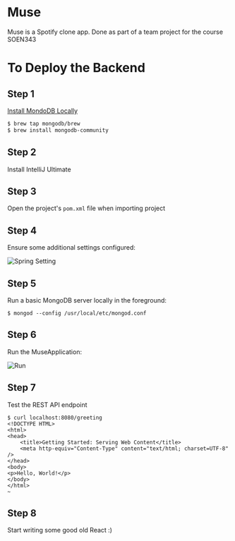 # Muse 
Muse is a Spotify clone app. Done as part of a team project for the course SOEN343

# To Deploy the Backend

## Step 1
[Install MondoDB Locally](https://github.com/mongodb/homebrew-brew)
```bash
$ brew tap mongodb/brew
$ brew install mongodb-community
```

## Step 2
Install IntelliJ Ultimate

## Step 3
Open the project's `pom.xml` file when importing project

## Step 4
Ensure some additional settings configured:

![Spring Setting](https://imgur.com/g6Hr8Sa)

## Step 5
Run a basic MongoDB server locally in the foreground:
```
$ mongod --config /usr/local/etc/mongod.conf
```

## Step 6 
Run the MuseApplication:

![Run](https://imgur.com/JYJkYZz)

## Step 7
Test the REST API endpoint
```
$ curl localhost:8080/greeting
<!DOCTYPE HTML>
<html>
<head>
    <title>Getting Started: Serving Web Content</title>
    <meta http-equiv="Content-Type" content="text/html; charset=UTF-8" />
</head>
<body>
<p>Hello, World!</p>
</body>
</html>
~
```

## Step 8
Start writing some good old React :)